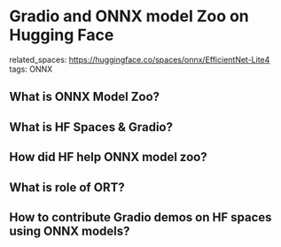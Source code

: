
# Gradio and ONNX model Zoo on Hugging Face 

related_spaces: https://huggingface.co/spaces/onnx/EfficientNet-Lite4
tags: ONNX

## What is ONNX Model Zoo?


## What is HF Spaces & Gradio?


## How did HF help ONNX model zoo?


## What is role of ORT?


## How to contribute Gradio demos on HF spaces using ONNX models?
